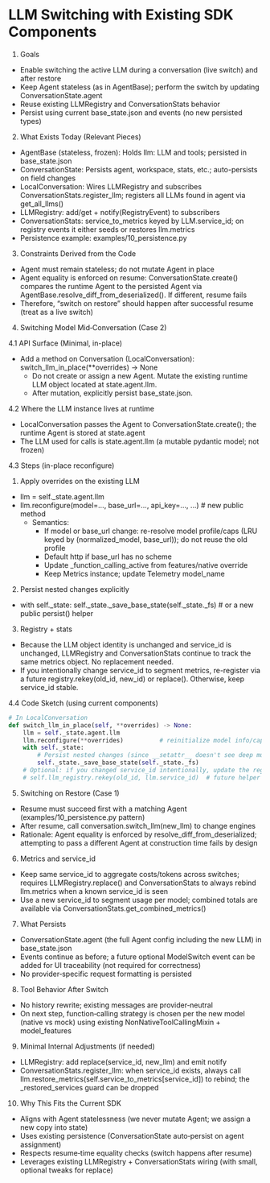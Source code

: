 # LLM Switching with Existing SDK Components

1. Goals
- Enable switching the active LLM during a conversation (live switch) and after restore
- Keep Agent stateless (as in AgentBase); perform the switch by updating ConversationState.agent
- Reuse existing LLMRegistry and ConversationStats behavior
- Persist using current base_state.json and events (no new persisted types)

2. What Exists Today (Relevant Pieces)
- AgentBase (stateless, frozen): Holds llm: LLM and tools; persisted in base_state.json
- ConversationState: Persists agent, workspace, stats, etc.; auto-persists on field changes
- LocalConversation: Wires LLMRegistry and subscribes ConversationStats.register_llm; registers all LLMs found in agent via get_all_llms()
- LLMRegistry: add/get + notify(RegistryEvent) to subscribers
- ConversationStats: service_to_metrics keyed by LLM.service_id; on registry events it either seeds or restores llm.metrics
- Persistence example: examples/10_persistence.py

3. Constraints Derived from the Code
- Agent must remain stateless; do not mutate Agent in place
- Agent equality is enforced on resume: ConversationState.create() compares the runtime Agent to the persisted Agent via AgentBase.resolve_diff_from_deserialized(). If different, resume fails
- Therefore, “switch on restore” should happen after successful resume (treat as a live switch)

4. Switching Model Mid‑Conversation (Case 2)

4.1 API Surface (Minimal, in-place)
- Add a method on Conversation (LocalConversation): switch_llm_in_place(**overrides) -> None
  - Do not create or assign a new Agent. Mutate the existing runtime LLM object located at state.agent.llm.
  - After mutation, explicitly persist base_state.json.

4.2 Where the LLM instance lives at runtime
- LocalConversation passes the Agent to ConversationState.create(); the runtime Agent is stored at state.agent
- The LLM used for calls is state.agent.llm (a mutable pydantic model; not frozen)

4.3 Steps (in-place reconfigure)
1) Apply overrides on the existing LLM
- llm = self._state.agent.llm
- llm.reconfigure(model=..., base_url=..., api_key=..., ...)  # new public method
  - Semantics:
    - If model or base_url change: re-resolve model profile/caps (LRU keyed by (normalized_model, base_url)); do not reuse the old profile
    - Default http if base_url has no scheme
    - Update _function_calling_active from features/native override
    - Keep Metrics instance; update Telemetry model_name

2) Persist nested changes explicitly
- with self._state:
    self._state._save_base_state(self._state._fs)  # or a new public persist() helper

3) Registry + stats
- Because the LLM object identity is unchanged and service_id is unchanged, LLMRegistry and ConversationStats continue to track the same metrics object. No replacement needed.
- If you intentionally change service_id to segment metrics, re-register via a future registry.rekey(old_id, new_id) or replace(). Otherwise, keep service_id stable.

4.4 Code Sketch (using current components)

```python
# In LocalConversation
def switch_llm_in_place(self, **overrides) -> None:
    llm = self._state.agent.llm
    llm.reconfigure(**overrides)          # reinitialize model info/caps safely
    with self._state:
        # Persist nested changes (since __setattr__ doesn't see deep mutations)
        self._state._save_base_state(self._state._fs)
    # Optional: if you changed service_id intentionally, update the registry mapping
    # self.llm_registry.rekey(old_id, llm.service_id)  # future helper
```

5. Switching on Restore (Case 1)
- Resume must succeed first with a matching Agent (examples/10_persistence.py pattern)
- After resume, call conversation.switch_llm(new_llm) to change engines
- Rationale: Agent equality is enforced by resolve_diff_from_deserialized; attempting to pass a different Agent at construction time fails by design

6. Metrics and service_id
- Keep same service_id to aggregate costs/tokens across switches; requires LLMRegistry.replace() and ConversationStats to always rebind llm.metrics when a known service_id is seen
- Use a new service_id to segment usage per model; combined totals are available via ConversationStats.get_combined_metrics()

7. What Persists
- ConversationState.agent (the full Agent config including the new LLM) in base_state.json
- Events continue as before; a future optional ModelSwitch event can be added for UI traceability (not required for correctness)
- No provider‑specific request formatting is persisted

8. Tool Behavior After Switch
- No history rewrite; existing messages are provider‑neutral
- On next step, function‑calling strategy is chosen per the new model (native vs mock) using existing NonNativeToolCallingMixin + model_features

9. Minimal Internal Adjustments (if needed)
- LLMRegistry: add replace(service_id, new_llm) and emit notify
- ConversationStats.register_llm: when service_id exists, always call llm.restore_metrics(self.service_to_metrics[service_id]) to rebind; the _restored_services guard can be dropped

10. Why This Fits the Current SDK
- Aligns with Agent statelessness (we never mutate Agent; we assign a new copy into state)
- Uses existing persistence (ConversationState auto‑persist on agent assignment)
- Respects resume‑time equality checks (switch happens after resume)
- Leverages existing LLMRegistry + ConversationStats wiring (with small, optional tweaks for replace)
